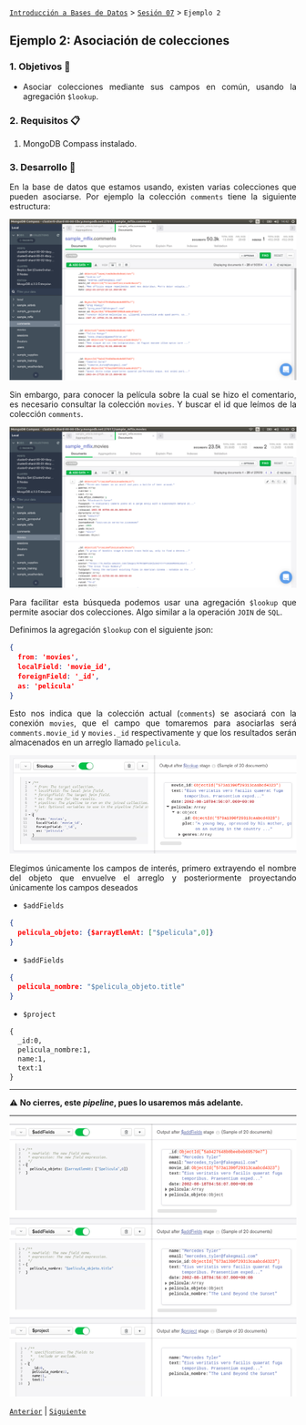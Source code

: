 [`Introducción a Bases de Datos`](../../Readme.md) > [`Sesión 07`](../Readme.md) > `Ejemplo 2`

## Ejemplo 2: Asociación de colecciones

<div style="text-align: justify;">

### 1. Objetivos :dart: 

- Asociar colecciones mediante sus campos en común, usando la agregación `$lookup`.

### 2. Requisitos :clipboard:

1. MongoDB Compass instalado.

### 3. Desarrollo :rocket:

En la base de datos que estamos usando, existen varias colecciones que pueden asociarse. Por ejemplo la colección `comments` tiene la siguiente estructura:

![imagen](imagenes/s6e21.png)

Sin embargo, para conocer la película sobre la cual se hizo el comentario, es necesario consultar la colección `movies`. Y buscar el id que leímos de la colección `comments`.

![imagen](imagenes/s6e22.png)

Para facilitar esta búsqueda podemos usar una agregación `$lookup` que permite asociar dos colecciones. Algo similar a la operación `JOIN` de `SQL`.

Definimos la agregación `$lookup` con el siguiente json:

```json
{
  from: 'movies',
  localField: 'movie_id',
  foreignField: '_id',
  as: 'pelicula'
}
```

Esto nos indica que la colección actual (`comments`) se asociará con la conexión `movies`, que el campo que tomaremos para asociarlas será `comments.movie_id` y `movies._id` respectivamente y que los resultados serán almacenados en un arreglo llamado `pelicula`.

![imagen](imagenes/s6e23.png)

Elegimos únicamente los campos de interés, primero extrayendo el nombre del objeto que envuelve el arreglo y posteriormente proyectando únicamente los campos deseados

- `$addFields`

```json
{
  pelicula_objeto: {$arrayElemAt: ["$pelicula",0]}
}
```

- `$addFields`

```json
{
  pelicula_nombre: "$pelicula_objeto.title"
}
```

- `$project`

```
{
  _id:0,
  pelicula_nombre:1,
  name:1,
  text:1
}
```

---

:warning: **No cierres, este *pipeline*, pues lo usaremos más adelante.**

---

![imagen](imagenes/s6e24.png)

[`Anterior`](../Readme.md) | [`Siguiente`](../Reto-02/Readme.md)   

